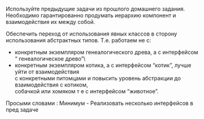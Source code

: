 Используйте предыдущие задачи из прошлого домашнего задания.\
Необходимо гарантированно продумать иерархию компонент и взаимодействия их между собой.

Обеспечить переход от использования явных классов в сторону использования абстрактных типов. Т.е. работаем не с:
* конкретным экземпляром генеалогического древа, а с интерфейсом “ генеалогическое древо”\
* конкретным экземпляром котика, а с интерфейсом “котик”, лучше уйти от взаимодействия\
  с конкретными питомцами и повысить уровень абстракции до взаимодействия с котиком,\
  собачкой или хомяком т е с интерфейсом “животное”.

Просыми словами : Минимум - Реализовать несколько интерфейсов в пред задаче